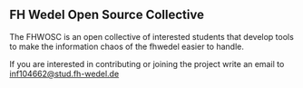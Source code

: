 FH Wedel Open Source Collective
---
The FHWOSC is an open collective of interested students that develop tools to make the information chaos of the fhwedel easier to handle.

If you are interested in contributing or joining the project write an email to [inf104662@stud.fh-wedel.de](mailto://inf104662@stud.fh-wedel.de)